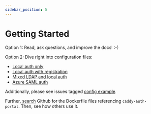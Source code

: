 ```yaml
---
sidebar_position: 5
---
```


# Getting Started

Option 1: Read, ask questions, and improve the docs! :-)

Option 2: Dive right into configuration files:

* [Local auth only](https://github.com/greenpau/caddy-auth-portal/blob/main/assets/conf/local/multihost/Caddyfile)
* [Local auth with registration](https://github.com/greenpau/caddy-auth-portal/blob/main/assets/conf/local/Caddyfile)
* [Mixed LDAP and local auth](https://github.com/greenpau/caddy-auth-portal/blob/main/assets/conf/ldap/Caddyfile)
* [Azure SAML auth](https://github.com/greenpau/caddy-auth-portal/blob/main/assets/conf/saml/azure/Caddyfile)

Additionally, please see issues tagged [config example](https://github.com/greenpau/caddy-auth-portal/issues?q=label%3A%22config+example%22+).

Further, [search](https://github.com/search?l=Dockerfile&q=greenpau%2Fcaddy-auth-portal&type=Code)
Github for the Dockerfile files referencing `caddy-auth-portal`. Then, see how others use it.
